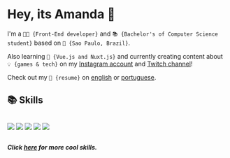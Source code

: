 # Hey, its Amanda 👋 

I'm a `👩‍🚀 {Front-End developer}` and `📚 {Bachelor's of Computer Science student}` based on `🌆 {Sao Paulo, Brazil}`.

Also learning `🌱 {Vue.js and Nuxt.js}` and currently creating content about `💡 {games & tech}` on my [Instagram account](https://www.instagram.com/amanditadev/) and [Twitch channel](https://twitch.tv/amanditadev/)!

Check out my `📃 {resume}` on <a href="/files/resume.pdf">english</a> or <a href="/files/currículo.pdf">portuguese</a>.

## 📚 Skills

<p style="display: inline-block;">
  <img src="https://img.shields.io/badge/html5-%23E34F26.svg?&style=for-the-badge&logo=html5&logoColor=white" />
  <img src="https://img.shields.io/badge/css3-%231572B6.svg?&style=for-the-badge&logo=css3&logoColor=white" />
  <img src="https://img.shields.io/badge/javascript-%23F7DF1E.svg?&style=for-the-badge&logo=javascript&logoColor=black" />
  <img src="https://img.shields.io/badge/vue.js-%234FC08D.svg?&style=for-the-badge&logo=vue.js&logoColor=white" />
  <img src="https://img.shields.io/badge/nuxt.js-%2300C58E.svg?&style=for-the-badge&logo=nuxt.js&logoColor=white" />
</p>

***Click <a href="/SKILLS.md">here</a> for more cool skills.***
